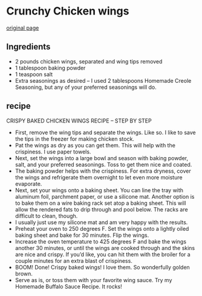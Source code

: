 # Crunchy Chicken wings

[original page](https://www.chilipeppermadness.com/recipes/crispy-baked-chicken-wings/)

## Ingredients
- 2 pounds chicken wings, separated and wing tips removed
- 1 tablespoon baking powder
- 1 teaspoon salt
- Extra seasonings as desired – I used 2 tablespoons Homemade Creole Seasoning, but any of your preferred seasonings will do.

## recipe
CRISPY BAKED CHICKEN WINGS RECIPE – STEP BY STEP
- First, remove the wing tips and separate the wings. Like so. I like to save the tips in the freezer for making chicken stock.
- Pat the wings as dry as you can get them. This will help with the crispiness. I use paper towels.
- Next, set the wings into a large bowl and season with baking powder, salt, and your preferred seasonings. Toss to get them nice and coated.
- The baking powder helps with the crispiness. For extra dryness, cover the wings and refrigerate them overnight to let even more moisture evaporate.
- Next, set your wings onto a baking sheet. You can line the tray with aluminum foil, parchment paper, or use a silicone mat. Another option is to bake them on a wire baking rack set atop a baking sheet. This will allow the rendered fats to drip through and pool below. The racks are difficult to clean, though.
- I usually just use my silicone mat and am very happy with the results.
- Preheat your oven to 250 degrees F. Set the wings onto a lightly oiled baking sheet and bake for 30 minutes. Flip the wings.
- Increase the oven temperature to 425 degrees F and bake the wings another 30 minutes, or until the wings are cooked through and the skins are nice and crispy. If you’d like, you can hit them with the broiler for a couple minutes for an extra blast of crispiness.
- BOOM! Done! Crispy baked wings! I love them. So wonderfully golden brown.
- Serve as is, or toss them with your favorite wing sauce. Try my Homemade Buffalo Sauce Recipe. It rocks!
